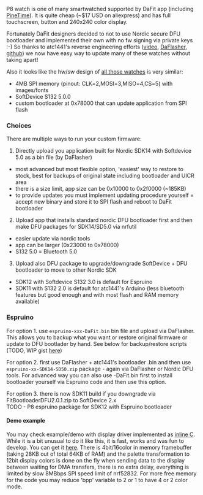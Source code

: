 P8 watch is one of many smartwatched supported by DaFit app (including [PineTime](https://www.pine64.org/pinetime/)). It is quite cheap (~$17 USD on aliexpress) and has full touchscreen, button and 240x240 color display.

Fortunately DaFit designers decided to not to use Nordic secure DFU bootloader and implemented their own with no fw signing via private keys :-) So thanks to atc1441's reverse engineering efforts ([video](https://youtu.be/gUVEz-pxhgg), [DaFlasher](https://play.google.com/store/apps/details?id=com.atcnetz.paatc.patc), [github](https://github.com/atc1441/DaFlasherFiles))
we now have easy way to update many of these watches without taking apart!

Also it looks like the hw/sw design of [all those watches](https://gist.github.com/atc1441/d0a3c1f5ee69ab901bccba4eb47a6e4e) is very similar:
- 4MB SPI memory (pinout: CLK=2,MOSI=3,MISO=4,CS=5) with images/fonts 
- SoftDevice S132 5.0.0
- custom bootloader at 0x78000 that can update application from SPI flash

### Choices

There are multiple ways to run your custom firmware:

1. Directly upload you application built for Nordic SDK14 with Softdevice 5.0 as a bin file (by DaFlasher)
  * most advanced but most flexible option, 'easiest' way to restore to stock, best for backups of original state including bootloader and UICR area
  * there is a size limit, app size can be 0x10000 to 0x2f0000 (~185KB)
  * to provide updates you must implement updating procedure yourself = accept new binary and store it to SPI flash and reboot to DaFit bootloader
2. Upload app that installs standard nordic DFU bootloader first and then make DFU packages for SDK14/SD5.0 via nrfutil
  * easier update via nordic tools
  * app can be larger (0x23000 to 0x78000)
  * S132 5.0 = Bluetooth 5.0
3. Upload also DFU package to upgrade/downgrade SoftDevice + DFU bootloader to move to other Nordic SDK
  * SDK12 with Softdevice S132 3.0 is default for Espruino
  * SDK11 with S132 2.0 is default for atc1441's Arduino (less bluetooth features but good enough and with most flash and RAM memory available)
  
  
### Espruino

For option 1. use `espruino-xxx-DaFit.bin` bin file and upload via DaFlasher. This allows you to backup what you want or
restore original firmware or update to DFU bootlader by hand. See below for backup/restore scripts (TODO, WIP gist [here](https://gist.github.com/fanoush/c65d0de750a87262fcdd1d91d2cdd43d))

For option 2. first use DaFlasher + atc1441's bootloader .bin and then use `espruino-xx-SDK14-SD50.zip` package - again via
DaFlasher or Nordic DFU tools. For advanced way you can also use -DaFit.bin first to install bootloader yourself via Espruino code and then use this option.

For option 3. there is now SDK11 build if you downgrade via FitBootloaderDFU2.0.1.zip to SoftDevice 2.x  
TODO - P8 espruino package for SDK12 with Espruino bootloader

#### Demo example

You may check example/demo with display driver implemented as [inline C](https://www.espruino.com/InlineC). While it is a bit unusual to do it like this, it is fast, works and was fun to develop. You can get it [here](https://gist.github.com/fanoush/3dede6a16cef85fbf55f9d925521e4a0). There is 4bit/16color in memory framebuffer (taking 28KB out of total 64KB of RAM) and the palette transformation to 12bit display colors is done on the fly when sending data to the display between waiting for DMA transfers, there is no extra delay, everything is limited by slow 8MBbps SPI speed limit of nrf52832. For more free memory for the code you may reduce 'bpp' variable to 2 or 1 to have 4 or 2 color mode.
